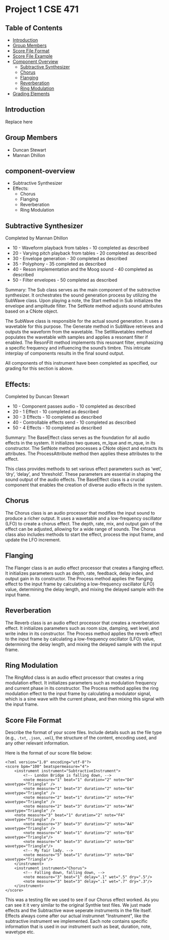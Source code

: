 # Project 1 CSE 471

## Table of Contents
- [Introduction](#introduction)
- [Group Members](#group-members)
- [Score File Format](#score-file-format)
- [Score File Example](#score-file-example)
- [Component Overview](#component-overview)
  - [Subtractive Synthesizer](#Subtractive-Synthesizer)
  - [Chorus](#Chorus)
  - [Flanging](#Flanging)
  - [Reverberation](#Reverberation)
  - [Ring Modulation](#Ring-Modulation)
- [Grading Elements](#grading-elements)

## Introduction
Replace here 

## Group Members
- Duncan Stewart
- Mannan Dhillon
## component-overview
- Subtractive Synthesizer
- Effects:
  - Chorus
  - Flanging
  - Reverberation
  - Ring Modulation
 

## Subtractive Synthesizer
Completed by Mannan Dhillon
- 10 - Waveform playback from tables - 10 completed as described
- 20 - Varying pitch playback from tables - 20 completed as described
- 30 - Envelope generation - 30 completed as described
- 35 - Polyphony - 35 completed as described
- 40 - Reson implementation and the Moog sound - 40 completed as described
- 50 - Filter envelopes - 50 completed as described


Summary: 
The Sub class serves as the main component of the subtractive synthesizer. It orchestrates the sound generation process by utilizing the SubWave class. Upon playing a note, the Start method in Sub initializes the envelope and amplitude filter. The SetNote method adjusts sound attributes based on a CNote object.

The SubWave class is responsible for the actual sound generation. It uses a wavetable for this purpose. The Generate method in SubWave retrieves and outputs the waveform from the wavetable. The SetWavetables method populates the wavetable with samples and applies a resonant filter if enabled. The ResonFilt method implements this resonant filter, emphasizing a specific frequency and influencing the sound’s timbre. This intricate interplay of components results in the final sound output.

All components of this instrument have been completed as specified, our grading for this section is above.

## Effects:
Completed by Duncan Stewart

- 10 - Component passes audio - 10 completed as described
- 20 - 1 Effect - 10 completed as described
- 30 - 3 Effects - 10 completed as described
- 40 - Controllable effects send - 10 completed as described
- 50 - 4 Effects - 10 completed as described

Summary: 
The BaseEffect class serves as the foundation for all audio effects in the system. It initializes two queues, m_lque and m_rque, in its constructor. The SetNote method processes a CNote object and extracts its attributes. The ProcessAttribute method then applies these attributes to the effect.

This class provides methods to set various effect parameters such as ‘wet’, ‘dry’, ‘delay’, and ‘threshold’. These parameters are essential in shaping the sound output of the audio effects. The BaseEffect class is a crucial component that enables the creation of diverse audio effects in the system.

## Chorus
The Chorus class is an audio processor that modifies the input sound to produce a richer output. It uses a wavetable and a low-frequency oscillator (LFO) to create a chorus effect. The depth, rate, mix, and output gain of the effect can be adjusted, allowing for a wide range of sounds. The Chorus class also includes methods to start the effect, process the input frame, and update the LFO increment. 
## Flanging
The Flanger class is an audio effect processor that creates a flanging effect. It initializes parameters such as depth, rate, feedback, delay index, and output gain in its constructor. The Process method applies the flanging effect to the input frame by calculating a low-frequency oscillator (LFO) value, determining the delay length, and mixing the delayed sample with the input frame.
## Reverberation
The Reverb class is an audio effect processor that creates a reverberation effect. It initializes parameters such as room size, damping, wet level, and write index in its constructor. The Process method applies the reverb effect to the input frame by calculating a low-frequency oscillator (LFO) value, determining the delay length, and mixing the delayed sample with the input frame.
## Ring Modulation
The RingMod class is an audio effect processor that creates a ring modulation effect. It initializes parameters such as modulation frequency and current phase in its constructor. The Process method applies the ring modulation effect to the input frame by calculating a modulator signal, which is a sine wave with the current phase, and then mixing this signal with the input frame.
## Score File Format
Describe the format of your score files. Include details such as the file type (e.g., `.txt`, `.json`, `.xml`), the structure of the content, encoding used, and any other relevant information.

Here is the format of our score file below: 
```score
<?xml version="1.0" encoding="utf-8"?>
<score bpm="100" beatspermeasure="4">
    <instrument instrument="SubtractiveInstrument">
        <!-- London Bridge is falling down, -->
        <note measure="1" beat="1" duration="2" note="D4" wavetype="Triangle" />
        <note measure="1" beat="3" duration="2" note="E4" wavetype="Triangle" />
        <note measure="2" beat="1" duration="2" note="F4" wavetype="Triangle" />
        <note measure="2" beat="3" duration="2" note="A4" wavetype="Triangle" />
	<note measure="3" beat="1" duration="2" note="F4" wavetype="Triangle" />
        <note measure="3" beat="3" duration="2" note="A4" wavetype="Triangle" />
        <note measure="4" beat="1" duration="2" note="E4" wavetype="Triangle"/>
        <note measure="4" beat="3" duration="2" note="D4" wavetype="Triangle"/>
        <!-- My fair lady. -->
        <note measure="5" beat="1" duration="3" note="D4" wavetype="Triangle"/>
    </instrument>
	<instrument instrument="Chorus">
        <!-- Falling down, falling down, -->
        <note measure="3" beat="1" delay=".1" wet=".5" dry=".5"/>
        <note measure="3" beat="3" delay=".1" wet=".7" dry=".3"/>
    </instrument>
</score>
```
This was a testing file we used to see if our Chorus effect worked. As you can see it it very similar to the original Synthie test files. We just made effects and the Subtractive wave seperate instruments in the file itself. Effects always come after our actual instrumnet "Instrument", like the subtractive instrument we implemented. Each note contains specific information that is used in our instrument such as beat, duration, note, wavetype etc.
